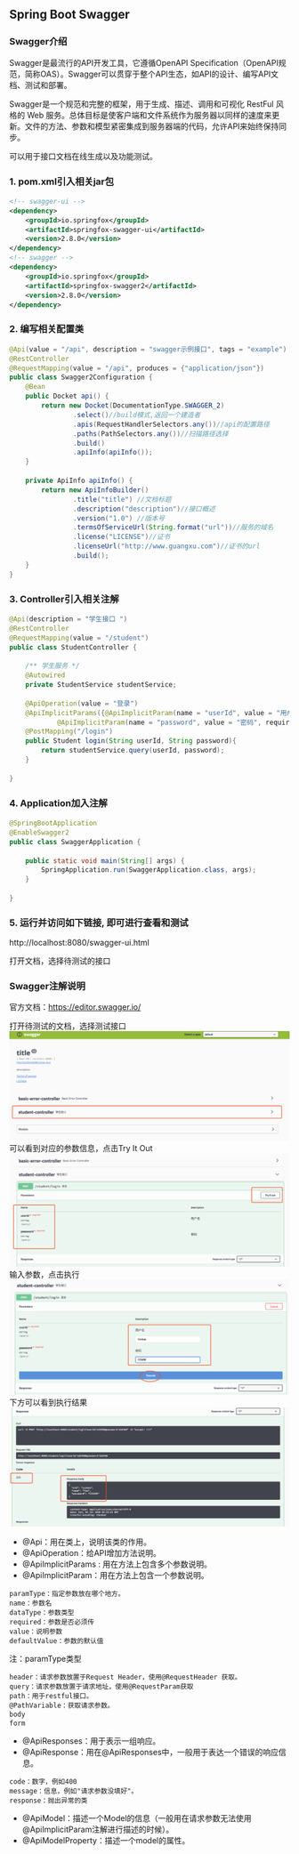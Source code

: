 ## Spring Boot Swagger
### Swagger介绍
Swagger是最流行的API开发工具，它遵循OpenAPI Specification（OpenAPI规范，简称OAS）。Swagger可以贯穿于整个API生态，如API的设计、编写API文档、测试和部署。

Swagger是一个规范和完整的框架，用于生成、描述、调用和可视化 RestFul 风格的 Web 服务。总体目标是使客户端和文件系统作为服务器以同样的速度来更新。文件的方法、参数和模型紧密集成到服务器端的代码，允许API来始终保持同步。

可以用于接口文档在线生成以及功能测试。

### 1. pom.xml引入相关jar包
```xml
<!-- swagger-ui -->
<dependency>
    <groupId>io.springfox</groupId>
    <artifactId>springfox-swagger-ui</artifactId>
    <version>2.8.0</version>
</dependency>
<!-- swagger -->
<dependency>
    <groupId>io.springfox</groupId>
    <artifactId>springfox-swagger2</artifactId>
    <version>2.8.0</version>
</dependency>
```

### 2. 编写相关配置类
```java
@Api(value = "/api", description = "swagger示例接口", tags = "example")
@RestController
@RequestMapping(value = "/api", produces = {"application/json"})
public class Swagger2Configuration {
    @Bean
    public Docket api() {
        return new Docket(DocumentationType.SWAGGER_2)
                .select()//build模式,返回一个建造者
                .apis(RequestHandlerSelectors.any())//api的配置路径
                .paths(PathSelectors.any())//扫描路径选择
                .build()
                .apiInfo(apiInfo());
    }

    private ApiInfo apiInfo() {
        return new ApiInfoBuilder()
                .title("title") //文档标题
                .description("description")//接口概述
                .version("1.0") //版本号
                .termsOfServiceUrl(String.format("url"))//服务的域名
                .license("LICENSE")//证书
                .licenseUrl("http://www.guangxu.com")//证书的url
                .build();
    }
}
```

### 3. Controller引入相关注解
```java
@Api(description = "学生接口 ")
@RestController
@RequestMapping(value = "/student")
public class StudentController {

    /** 学生服务 */
    @Autowired
    private StudentService studentService;

    @ApiOperation(value = "登录")
    @ApiImplicitParams({@ApiImplicitParam(name = "userId", value = "用户名", required = true, dataType = "String"),
            @ApiImplicitParam(name = "password", value = "密码", required = true, dataType = "String")})
    @PostMapping("/login")
    public Student login(String userId, String password){
        return studentService.query(userId, password);
    }

}
```

### 4. Application加入注解
```java
@SpringBootApplication
@EnableSwagger2
public class SwaggerApplication {

    public static void main(String[] args) {
        SpringApplication.run(SwaggerApplication.class, args);
    }

}
```

### 5. 运行并访问如下链接, 即可进行查看和测试

http://localhost:8080/swagger-ui.html

打开文档，选择待测试的接口

### Swagger注解说明

官方文档：https://editor.swagger.io/

打开待测试的文档，选择测试接口
![](assets/README-c0add448.png)
可以看到对应的参数信息，点击Try It Out
![](assets/README-4fff36ac.png)
输入参数，点击执行
![](assets/README-dcf16031.png)
下方可以看到执行结果
![](assets/README-71cb740e.png)
- @Api：用在类上，说明该类的作用。
- @ApiOperation：给API增加方法说明。
- @ApiImplicitParams : 用在方法上包含多个参数说明。
- @ApiImplicitParam：用在方法上包含一个参数说明。
```text
paramType：指定参数放在哪个地方。
name：参数名
dataType：参数类型
required：参数是否必须传
value：说明参数
defaultValue：参数的默认值
```
注：paramType类型
```text
header：请求参数放置于Request Header，使用@RequestHeader 获取。
query：请求参数放置于请求地址，使用@RequestParam获取
path：用于restful接口。
@PathVariable：获取请求参数。
body
form
```
- @ApiResponses：用于表示一组响应。
- @ApiResponse：用在@ApiResponses中，一般用于表达一个错误的响应信息。
```text
code：数字，例如400
message：信息，例如"请求参数没填好"。
response：抛出异常的类
```
- @ApiModel：描述一个Model的信息（一般用在请求参数无法使用@ApiImplicitParam注解进行描述的时候）。
- @ApiModelProperty：描述一个model的属性。
